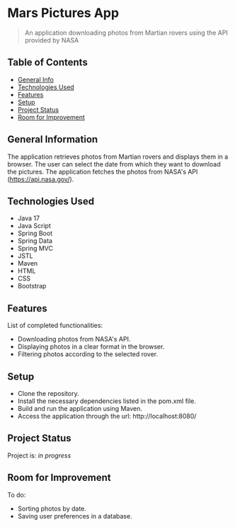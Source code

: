 # Mars Pictures App
> An application downloading photos from Martian rovers using the API provided by NASA


## Table of Contents
* [General Info](#general-information)
* [Technologies Used](#technologies-used)
* [Features](#features)
* [Setup](#setup)
* [Project Status](#project-status)
* [Room for Improvement](#room-for-improvement)


## General Information
The application retrieves photos from Martian rovers and displays them in a browser. 
The user can select the date from which they want to download the pictures. 
The application fetches the photos from NASA's API (https://api.nasa.gov/).

## Technologies Used
- Java 17
- Java Script
- Spring Boot
- Spring Data
- Spring MVC
- JSTL
- Maven
- HTML
- CSS
- Bootstrap


## Features
List of completed functionalities:

- Downloading photos from NASA's API.
- Displaying photos in a clear format in the browser.
- Filtering photos according to the selected rover.



## Setup
- Clone the repository.
- Install the necessary dependencies listed in the pom.xml file.
- Build and run the application using Maven.
- Access the application through the url: http://localhost:8080/


## Project Status
Project is: _in progress_


## Room for Improvement

To do:
- Sorting photos by date.
- Saving user preferences in a database.